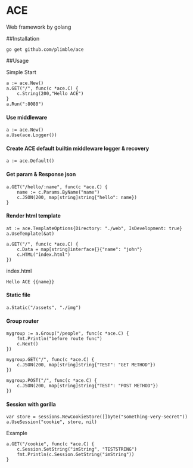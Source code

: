 # ACE

Web framework by golang

##Installation

```
go get github.com/plimble/ace
```

##Usage

 
Simple Start

```
a := ace.New()
a.GET("/", func(c *ace.C) {
	c.String(200,"Hello ACE")
}
a.Run(":8080")
```


#### Use middleware

```
a := ace.New()
a.Use(ace.Logger())
```


#### Create ACE default builtin middleware logger & recovery

```
a := ace.Default()

```

#### Get param & Response json

```
a.GET("/hello/:name", func(c *ace.C) { 
	name := c.Params.ByName("name")
	c.JSON(200, map[string]string{"hello": name})
}
```

#### Render html template

```
at := ace.TemplateOptions{Directory: "./web", IsDevelopment: true}
a.UseTemplate(&at)

a.GET("/", func(c *ace.C) {
	c.Data = map[string]interface{}{"name": "john"}
	c.HTML("index.html")
})
```

index.html

```
Hello ACE {{name}}
```

#### Static file

```
a.Static("/assets", "./img")
```

#### Group router

```
mygroup := a.Group("/people", func(c *ace.C) {
	fmt.Println("before route func")
	c.Next()
})

mygroup.GET("/", func(c *ace.C) {
	c.JSON(200, map[string]string{"TEST": "GET METHOD"})
})

mygroup.POST("/", func(c *ace.C) {
	c.JSON(200, map[string]string{"TEST": "POST METHOD"})
})
```

#### Session with gorilla

```
var store = sessions.NewCookieStore([]byte("something-very-secret"))
a.UseSession("cookie", store, nil)

```

Example

```
a.GET("/cookie", func(c *ace.C) {
	c.Session.SetString("imString", "TESTSTRING")
	fmt.Println(c.Session.GetString("imString"))
}
```